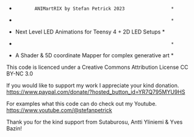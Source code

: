 *            ANIMartRIX by Stefan Petrick 2023                 *
*                                                              *
*   Next Level LED Animations for Teensy 4 + 2D LED Setups     *
*                                                              *
*  A Shader & 5D coordinate Mapper for complex generative art  *                                                     


This code is licenced under a Creative Commons Attribution 
License CC BY-NC 3.0


If you would like to support my work I appreciate your kind donation. https://www.paypal.com/donate/?hosted_button_id=YR7Q795MYU9HS


For examples what this code can do check out my Youtube. https://www.youtube.com/@stefanpetrick


Thank you for the kind support from Sutaburosu, Antti Yliniemi & Yves Bazin!





